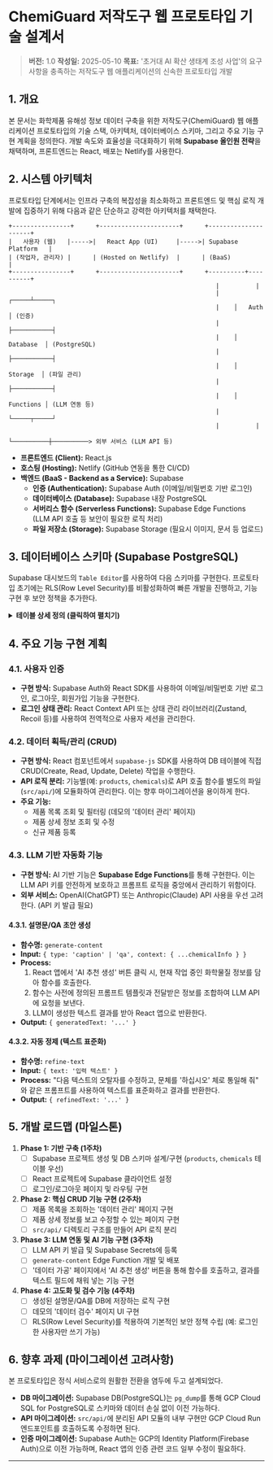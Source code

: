 
# ChemiGuard 저작도구 웹 프로토타입 기술 설계서

> **버전:** 1.0
> **작성일:** 2025-05-10
> **목표:** '초거대 AI 확산 생태계 조성 사업'의 요구사항을 충족하는 저작도구 웹 애플리케이션의 신속한 프로토타입 개발

## 1. 개요

본 문서는 화학제품 유해성 정보 데이터 구축을 위한 저작도구(ChemiGuard) 웹 애플리케이션 프로토타입의 기술 스택, 아키텍처, 데이터베이스 스키마, 그리고 주요 기능 구현 계획을 정의한다. 개발 속도와 효율성을 극대화하기 위해 **Supabase 올인원 전략**을 채택하며, 프론트엔드는 React, 배포는 Netlify를 사용한다.

## 2. 시스템 아키텍처

프로토타입 단계에서는 인프라 구축의 복잡성을 최소화하고 프론트엔드 및 핵심 로직 개발에 집중하기 위해 다음과 같은 단순하고 강력한 아키텍처를 채택한다.

```
+----------------+      +----------------------+      +---------------------+
|   사용자 (웹)   |----->|   React App (UI)     |----->| Supabase Platform   |
| (작업자, 관리자) |      | (Hosted on Netlify)  |      | (BaaS)              |
+----------------+      +----------------------+      +----------+----------+
                                                         |          |
                                                         |    ┌─────┴─────┐
                                                         |    │   Auth    │ (인증)
                                                         |    ├───────────┤
                                                         |    │ Database  │ (PostgreSQL)
                                                         |    ├───────────┤
                                                         |    │  Storage  │ (파일 관리)
                                                         |    ├───────────┤
                                                         |    │ Functions │ (LLM 연동 등)
                                                         |    └─────┬─────┘
                                                         |          |
                                                         └──────────┼──────────> 외부 서비스 (LLM API 등)
```

-   **프론트엔드 (Client):** React.js
-   **호스팅 (Hosting):** Netlify (GitHub 연동을 통한 CI/CD)
-   **백엔드 (BaaS - Backend as a Service):** Supabase
    -   **인증 (Authentication):** Supabase Auth (이메일/비밀번호 기반 로그인)
    -   **데이터베이스 (Database):** Supabase 내장 PostgreSQL
    -   **서버리스 함수 (Serverless Functions):** Supabase Edge Functions (LLM API 호출 등 보안이 필요한 로직 처리)
    -   **파일 저장소 (Storage):** Supabase Storage (필요시 이미지, 문서 등 업로드)

## 3. 데이터베이스 스키마 (Supabase PostgreSQL)

Supabase 대시보드의 `Table Editor`를 사용하여 다음 스키마를 구현한다. 프로토타입 초기에는 RLS(Row Level Security)를 비활성화하여 빠른 개발을 진행하고, 기능 구현 후 보안 정책을 추가한다.

<details>
<summary><strong>테이블 상세 정의 (클릭하여 펼치기)</strong></summary>

-   **`products`** (작업 대상 제품)
    -   `id`: `bigint` (PK, auto-increment)
    -   `product_name_alias`: `varchar` (가명 처리된 제품명)
    -   `product_category`: `varchar` (제품 분류: '세정제', '살균제' 등)
    -   `status`: `varchar` (작업 상태: `pending`, `refining`, `processing`, `validation`, `completed`)
    -   `assignee_id`: `uuid` (FK -> `auth.users.id`, 담당자)
    -   `created_at`: `timestamptz` (default: `now()`)
    -   `updated_at`: `timestamptz`

-   **`chemicals`** (화학물질 마스터 정보)
    -   `id`: `bigint` (PK, auto-increment)
    -   `cas_no`: `varchar` (unique)
    -   `ghs_code`: `varchar`
    -   `iupac_name`: `text`
    -   `smiles`: `text`
    -   *기타 화학 정보 필드 추가...*

-   **`product_chemicals`** (제품-화학물질 연결 테이블, M:N 관계)
    -   `product_id`: `bigint` (FK -> `products.id`)
    -   `chemical_id`: `bigint` (FK -> `chemicals.id`)
    -   `concentration`: `varchar` (함량)
    -   **Primary Key:** (`product_id`, `chemical_id`)

-   **`captions`** (설명문)
    -   `id`: `bigint` (PK, auto-increment)
    -   `product_id`: `bigint` (FK -> `products.id`)
    -   `caption_type`: `varchar` (유형: `주성분`, `독성`, `경고문`)
    -   `content`: `text` (설명문 내용)
    -   `author_id`: `uuid` (FK -> `auth.users.id`, 작성자)
    -   `version`: `integer` (default: 1)

-   **`qa_pairs`** (질의응답 쌍)
    -   `id`: `bigint` (PK, auto-increment)
    -   `product_id`: `bigint` (FK -> `products.id`)
    -   `user_type`: `varchar` (대상: `일반사용자`, `전문가`)
    -   `qa_type`: `varchar` (질문 유형)
    -   `question`: `text`
    -   `answer`: `text`
    -   `author_id`: `uuid` (FK -> `auth.users.id`)

-   **`audit_logs`** (작업 이력)
    -   `id`: `bigint` (PK, auto-increment)
    -   `user_id`: `uuid` (FK -> `auth.users.id`)
    -   `action`: `varchar` (수행 작업: `CREATE_CAPTION`, `VALIDATE_PRODUCT`)
    -   `target_table`: `varchar`
    -   `target_id`: `bigint`
    -   `details`: `jsonb` (변경 상세 내용)
    -   `created_at`: `timestamptz` (default: `now()`)

</details>

## 4. 주요 기능 구현 계획

### 4.1. 사용자 인증

-   **구현 방식:** Supabase Auth와 React SDK를 사용하여 이메일/비밀번호 기반 로그인, 로그아웃, 회원가입 기능을 구현한다.
-   **로그인 상태 관리:** React Context API 또는 상태 관리 라이브러리(Zustand, Recoil 등)를 사용하여 전역적으로 사용자 세션을 관리한다.

### 4.2. 데이터 획득/관리 (CRUD)

-   **구현 방식:** React 컴포넌트에서 `supabase-js` SDK를 사용하여 DB 테이블에 직접 CRUD(Create, Read, Update, Delete) 작업을 수행한다.
-   **API 로직 분리:** 기능별(예: `products`, `chemicals`)로 API 호출 함수를 별도의 파일(`src/api/`)에 모듈화하여 관리한다. 이는 향후 마이그레이션을 용이하게 한다.
-   **주요 기능:**
    -   제품 목록 조회 및 필터링 (데모의 '데이터 관리' 페이지)
    -   제품 상세 정보 조회 및 수정
    -   신규 제품 등록

### 4.3. LLM 기반 자동화 기능

-   **구현 방식:** AI 기반 기능은 **Supabase Edge Functions**를 통해 구현한다. 이는 LLM API 키를 안전하게 보호하고 프롬프트 로직을 중앙에서 관리하기 위함이다.
-   **외부 서비스:** OpenAI(ChatGPT) 또는 Anthropic(Claude) API 사용을 우선 고려한다. (API 키 발급 필요)

#### 4.3.1. 설명문/QA 초안 생성

-   **함수명:** `generate-content`
-   **Input:** `{ type: 'caption' | 'qa', context: { ...chemicalInfo } }`
-   **Process:**
    1.  React 앱에서 'AI 추천 생성' 버튼 클릭 시, 현재 작업 중인 화학물질 정보를 담아 함수를 호출한다.
    2.  함수는 사전에 정의된 프롬프트 템플릿과 전달받은 정보를 조합하여 LLM API에 요청을 보낸다.
    3.  LLM이 생성한 텍스트 결과를 받아 React 앱으로 반환한다.
-   **Output:** `{ generatedText: '...' }`

#### 4.3.2. 자동 정제 (텍스트 표준화)

-   **함수명:** `refine-text`
-   **Input:** `{ text: '입력 텍스트' }`
-   **Process:** "다음 텍스트의 오탈자를 수정하고, 문체를 '하십시오' 체로 통일해 줘" 와 같은 프롬프트를 사용하여 텍스트를 표준화하고 결과를 반환한다.
-   **Output:** `{ refinedText: '...' }`

## 5. 개발 로드맵 (마일스톤)

1.  **Phase 1: 기반 구축 (1주차)**
    -   [ ] Supabase 프로젝트 생성 및 DB 스키마 설계/구현 (`products`, `chemicals` 테이블 우선)
    -   [ ] React 프로젝트에 Supabase 클라이언트 설정
    -   [ ] 로그인/로그아웃 페이지 및 라우팅 구현

2.  **Phase 2: 핵심 CRUD 기능 구현 (2주차)**
    -   [ ] 제품 목록을 조회하는 '데이터 관리' 페이지 구현
    -   [ ] 제품 상세 정보를 보고 수정할 수 있는 페이지 구현
    -   [ ] `src/api/` 디렉토리 구조를 만들어 API 로직 분리

3.  **Phase 3: LLM 연동 및 AI 기능 구현 (3주차)**
    -   [ ] LLM API 키 발급 및 Supabase Secrets에 등록
    -   [ ] `generate-content` Edge Function 개발 및 배포
    -   [ ] '데이터 가공' 페이지에서 'AI 추천 생성' 버튼을 통해 함수를 호출하고, 결과를 텍스트 필드에 채워 넣는 기능 구현

4.  **Phase 4: 고도화 및 검수 기능 (4주차)**
    -   [ ] 생성된 설명문/QA를 DB에 저장하는 로직 구현
    -   [ ] 데모의 '데이터 검수' 페이지 UI 구현
    -   [ ] RLS(Row Level Security)를 적용하여 기본적인 보안 정책 수립 (예: 로그인한 사용자만 쓰기 가능)

## 6. 향후 과제 (마이그레이션 고려사항)

본 프로토타입은 정식 서비스로의 원활한 전환을 염두에 두고 설계되었다.

-   **DB 마이그레이션:** Supabase DB(PostgreSQL)는 `pg_dump`를 통해 GCP Cloud SQL for PostgreSQL로 스키마와 데이터 손실 없이 이전 가능하다.
-   **API 마이그레이션:** `src/api/`에 분리된 API 모듈의 내부 구현만 GCP Cloud Run 엔드포인트를 호출하도록 수정하면 된다.
-   **인증 마이그레이션:** Supabase Auth는 GCP의 Identity Platform(Firebase Auth)으로 이전 가능하며, React 앱의 인증 관련 코드 일부 수정이 필요하다.

---